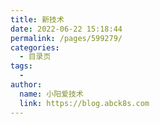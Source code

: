 ```yaml
---
title: 新技术
date: 2022-06-22 15:18:44
permalink: /pages/599279/
categories:
  - 目录页
tags:
  - 
author: 
  name: 小阳爱技术
  link: https://blog.abck8s.com
---
```

